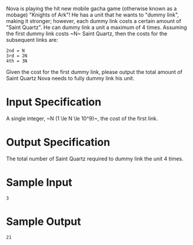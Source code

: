 Nova is playing the hit new mobile gacha game (otherwise known as a mobage) "Knights of Ark"! He has a unit that he wants to "dummy link", making it stronger; however, each dummy link costs a certain amount of "Saint Quartz". He can dummy link a unit a maximum of 4 times. Assuming the first dummy link costs ~N~ Saint Quartz, then the costs for the subsequent links are:
```
2nd = N
3rd = 2N
4th = 3N
```
Given the cost for the first dummy link, please output the total amount of Saint Quartz Nova needs to fully dummy link his unit.

# Input Specification
A single integer, ~N (1 \le N \le 10^9)~, the cost of the first link.

# Output Specification
The total number of Saint Quartz required to dummy link the unit 4 times.

# Sample Input
```
3
```

# Sample Output
```
21
```